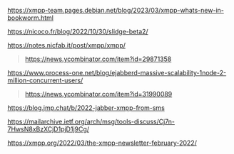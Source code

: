 https://xmpp-team.pages.debian.net/blog/2023/03/xmpp-whats-new-in-bookworm.html

https://nicoco.fr/blog/2022/10/30/slidge-beta2/

https://notes.nicfab.it/post/xmpp/xmpp/
> https://news.ycombinator.com/item?id=29871358

https://www.process-one.net/blog/ejabberd-massive-scalability-1node-2-million-concurrent-users/
> https://news.ycombinator.com/item?id=31990089

https://blog.jmp.chat/b/2022-jabber-xmpp-from-sms

https://mailarchive.ietf.org/arch/msg/tools-discuss/Cj7n-7HwsN8xBzXCjD1pjD1j9Cg/

https://xmpp.org/2022/03/the-xmpp-newsletter-february-2022/